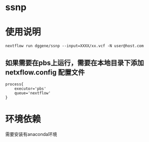# ssnp

# 使用说明

    nextflow run dggene/ssnp --input=XXXX/xx.vcf -N user@host.com

## 如果需要在pbs上运行，需要在本地目录下添加netxflow.config 配置文件

    process{
        executor='pbs'
        queue='nextflow'
    }

# 环境依赖

需要安装有anaconda环境
